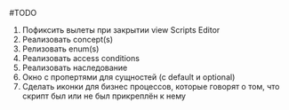 #TODO

1) Пофиксить вылеты при закрытии view Scripts Editor
2) Реализовать concept(s)
3) Релизовать enum(s)
4) Реализовать access conditions
5) Реализовать наследование
6) Окно с пропертями для сущностей (с default и optional)
7) Сделать иконки для бизнес процессов, которые говорят о том, что скрипт был или не был прикреплён к нему
